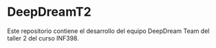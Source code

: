 # DeepDreamT2
Este repositorio contiene el desarrollo del equipo DeepDream Team del taller 2 del curso INF398.
